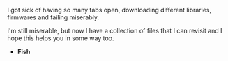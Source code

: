I got sick of having so many tabs open, downloading different libraries, firmwares and failing miserably.

I'm still miserable, but now I have a collection of files that I can revisit and I hope this helps you in some way too.

- **Fish**